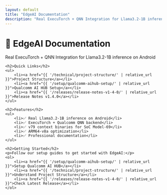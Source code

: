 ```yaml
---
layout: default
title: "EdgeAI Documentation"
description: "Real ExecuTorch + QNN Integration for Llama3.2-1B inference on Android"
---
```


<div class="content">
    <h1>🧠 EdgeAI Documentation</h1>
    <p>Real ExecuTorch + QNN Integration for Llama3.2-1B inference on Android</p>
    
    <h2>Quick Links</h2>
    <ul>
        <li><a href="{{ '/technical/project-structure/' | relative_url }}">Project Structure</a></li>
        <li><a href="{{ '/setup/qualcomm-aihub-setup/' | relative_url }}">Qualcomm AI HUB Setup</a></li>
        <li><a href="{{ '/releases/release-notes-v1-4-0/' | relative_url }}">Release Notes v1.4.0</a></li>
    </ul>
    
    <h2>Features</h2>
    <ul>
        <li>✅ Real Llama3.2-1B inference on Android</li>
        <li>✅ ExecuTorch + Qualcomm QNN backend</li>
        <li>✅ v79 context binaries for SoC Model-69</li>
        <li>✅ ARM64-v8a optimization</li>
        <li>✅ Professional documentation</li>
    </ul>
    
    <h2>Getting Started</h2>
    <p>Follow our setup guides to get started with EdgeAI:</p>
    <ol>
        <li><a href="{{ '/setup/qualcomm-aihub-setup/' | relative_url }}">Setup Qualcomm AI HUB</a></li>
        <li><a href="{{ '/technical/project-structure/' | relative_url }}">Understand Project Structure</a></li>
        <li><a href="{{ '/releases/release-notes-v1-4-0/' | relative_url }}">Check Latest Release</a></li>
    </ol>
</div>
